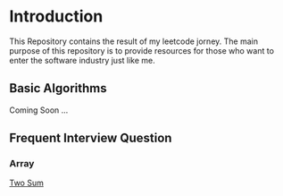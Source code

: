 # Introduction

This Repository contains the result of my leetcode jorney. The main purpose of this repository is to provide resources for those who want to enter the software industry just like me.


## Basic Algorithms

Coming Soon ...


## Frequent Interview Question

### Array

[Two Sum](./solutions/1.TwoSum/TwoSum.md)